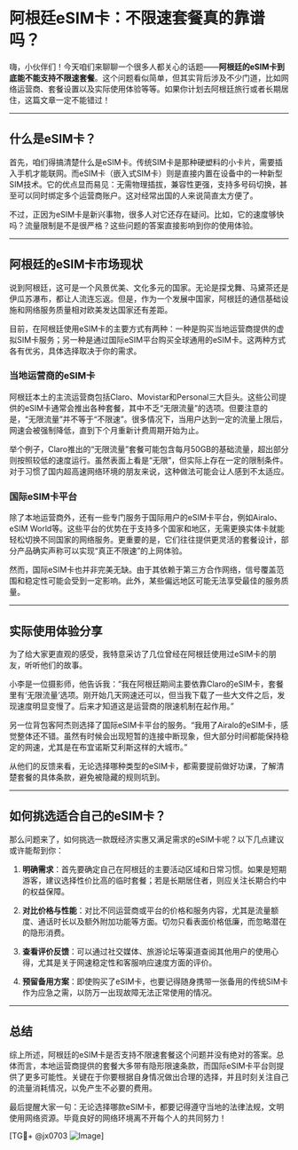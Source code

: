 # 阿根廷eSIM卡：不限速套餐真的靠谱吗？

嗨，小伙伴们！今天咱们来聊聊一个很多人都关心的话题——**阿根廷的eSIM卡到底能不能支持不限速套餐**。这个问题看似简单，但其实背后涉及不少门道，比如网络运营商、套餐设置以及实际使用体验等等。如果你计划去阿根廷旅行或者长期居住，这篇文章一定不能错过！

---

## 什么是eSIM卡？

首先，咱们得搞清楚什么是eSIM卡。传统SIM卡是那种硬塑料的小卡片，需要插入手机才能联网。而eSIM卡（嵌入式SIM卡）则是直接内置在设备中的一种新型SIM技术。它的优点显而易见：无需物理插拔，兼容性更强，支持多号码切换，甚至可以同时绑定多个运营商账户。这对经常出国的人来说简直太方便了。

不过，正因为eSIM卡是新兴事物，很多人对它还存在疑问。比如，它的速度够快吗？流量限制是不是很严格？这些问题的答案直接影响到你的使用体验。

---

## 阿根廷的eSIM卡市场现状

说到阿根廷，这可是一个风景优美、文化多元的国家。无论是探戈舞、马黛茶还是伊瓜苏瀑布，都让人流连忘返。但是，作为一个发展中国家，阿根廷的通信基础设施和网络服务质量相对欧美发达国家还有差距。

目前，在阿根廷使用eSIM卡的主要方式有两种：一种是购买当地运营商提供的虚拟SIM卡服务；另一种是通过国际eSIM平台购买全球通用的eSIM卡。这两种方式各有优劣，具体选择取决于你的需求。

### 当地运营商的eSIM卡

阿根廷本土的主流运营商包括Claro、Movistar和Personal三大巨头。这些公司提供的eSIM卡通常会推出各种套餐，其中不乏“无限流量”的选项。但要注意的是，“无限流量”并不等于“不限速”。很多情况下，当用户达到一定的流量上限后，网速会被强制降低，直到下个月重新计费周期开始为止。

举个例子，Claro推出的“无限流量”套餐可能包含每月50GB的基础流量，超出部分则按照较低的速度运行。虽然表面上看是“无限”，但实际上存在一定的限制条件。对于习惯了国内超高速网络环境的朋友来说，这种做法可能会让人感到不太适应。

### 国际eSIM卡平台

除了本地运营商外，还有一些专门服务于国际用户的eSIM卡平台，例如Airalo、eSIM World等。这些平台的优势在于支持多个国家和地区，无需更换实体卡就能轻松切换不同国家的网络服务。更重要的是，它们往往提供更灵活的套餐设计，部分产品确实声称可以实现“真正不限速”的上网体验。

然而，国际eSIM卡也并非完美无缺。由于其依赖于第三方合作网络，信号覆盖范围和稳定性可能会受到一定影响。此外，某些偏远地区可能无法享受最佳的服务质量。

---

## 实际使用体验分享

为了给大家更直观的感受，我特意采访了几位曾经在阿根廷使用过eSIM卡的朋友，听听他们的故事。

小李是一位摄影师，他告诉我：“我在阿根廷期间主要依靠Claro的eSIM卡，套餐里有‘无限流量’选项。刚开始几天网速还可以，但当我下载了一些大文件之后，发现速度明显变慢了。后来才知道这是运营商的限速机制在起作用。”

另一位背包客阿杰则选择了国际eSIM卡平台的服务。“我用了Airalo的eSIM卡，感觉整体还不错。虽然有时候会出现短暂的连接中断现象，但大部分时间都能保持稳定的网速，尤其是在布宜诺斯艾利斯这样的大城市。”

从他们的反馈来看，无论选择哪种类型的eSIM卡，都需要提前做好功课，了解清楚套餐的具体条款，避免被隐藏的规则坑到。

---

## 如何挑选适合自己的eSIM卡？

那么问题来了，如何挑选一款既经济实惠又满足需求的eSIM卡呢？以下几点建议或许能帮到你：

1. **明确需求**：首先要确定自己在阿根廷的主要活动区域和日常习惯。如果是短期游客，建议选择性价比高的临时套餐；若是长期居住者，则应关注长期合约中的权益保障。

2. **对比价格与性能**：对比不同运营商或平台的价格和服务内容，尤其是流量额度、通话时长以及额外附加功能等方面。切勿只看表面价格低廉，而忽略潜在的隐形消费。

3. **查看评价反馈**：可以通过社交媒体、旅游论坛等渠道查阅其他用户的使用心得，尤其是关于网速稳定性和客服响应速度方面的评价。

4. **预留备用方案**：即使购买了eSIM卡，也要记得随身携带一张备用的传统SIM卡作为应急之需，以防万一出现故障无法正常使用的情况。

---

## 总结

综上所述，阿根廷的eSIM卡是否支持不限速套餐这个问题并没有绝对的答案。总体而言，本地运营商提供的套餐大多带有隐形限速条款，而国际eSIM卡平台则提供了更多可能性。关键在于你要根据自身情况做出合理的选择，并且时刻关注自己的流量消耗情况，以免产生不必要的费用。

最后提醒大家一句：无论选择哪款eSIM卡，都要记得遵守当地的法律法规，文明使用网络资源。毕竟良好的网络环境离不开每个人的共同努力！

[TG💪+ @jx0703 ![Image](https://github.com/user-attachments/assets/dbca1d08-cadb-493c-b0ec-ad6f7a83f270)]